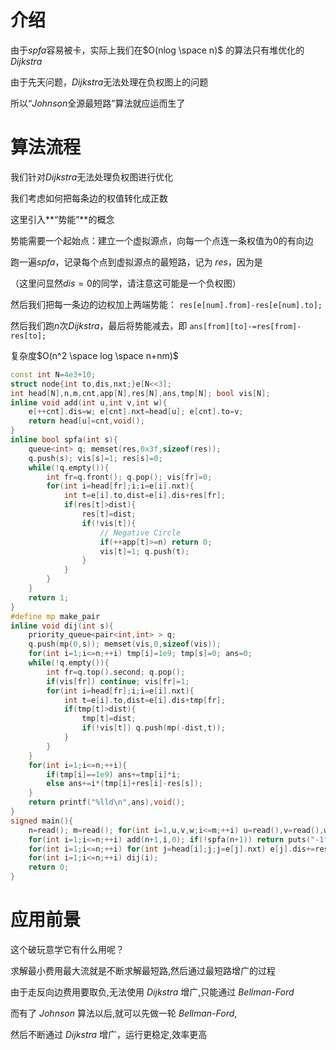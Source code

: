 # 介绍

由于$spfa$容易被卡，实际上我们在$O(nlog \space n)$ 的算法只有堆优化的$Dijkstra$

由于先天问题，$Dijkstra$无法处理在负权图上的问题

所以“$Johnson$全源最短路”算法就应运而生了

# 算法流程

我们针对$Dijkstra$无法处理负权图进行优化

我们考虑如何把每条边的权值转化成正数

这里引入**“势能”**的概念

势能需要一个起始点：建立一个虚拟源点，向每一个点连一条权值为$0$的有向边

跑一遍$spfa$，记录每个点到虚拟源点的最短路，记为 $res$，因为是

（这里问显然$dis=0$的同学，请注意这可能是一个负权图）

然后我们把每一条边的边权加上两端势能： `res[e[num].from]-res[e[num].to];`

然后我们跑$n$次$Dijkstra$，最后将势能减去，即 `ans[from][to]-=res[from]-res[to];`

复杂度$O(n^2 \space log \space n+nm)$

```cpp
const int N=4e3+10;
struct node{int to,dis,nxt;}e[N<<3];
int head[N],n,m,cnt,app[N],res[N],ans,tmp[N]; bool vis[N];
inline void add(int u,int v,int w){
    e[++cnt].dis=w; e[cnt].nxt=head[u]; e[cnt].to=v; 
    return head[u]=cnt,void();
}
inline bool spfa(int s){
    queue<int> q; memset(res,0x3f,sizeof(res));
    q.push(s); vis[s]=1; res[s]=0;
    while(!q.empty()){
        int fr=q.front(); q.pop(); vis[fr]=0;
        for(int i=head[fr];i;i=e[i].nxt){
            int t=e[i].to,dist=e[i].dis+res[fr];
            if(res[t]>dist){
                res[t]=dist;
                if(!vis[t]){
                    // Negative Circle
                    if(++app[t]>=n) return 0;
                    vis[t]=1; q.push(t);
                }
            } 
        }
    }
    return 1;
}
#define mp make_pair
inline void dij(int s){
    priority_queue<pair<int,int> > q;
    q.push(mp(0,s)); memset(vis,0,sizeof(vis)); 
    for(int i=1;i<=n;++i) tmp[i]=1e9; tmp[s]=0; ans=0;
    while(!q.empty()){
        int fr=q.top().second; q.pop(); 
        if(vis[fr]) continue; vis[fr]=1;
        for(int i=head[fr];i;i=e[i].nxt){
            int t=e[i].to,dist=e[i].dis+tmp[fr];
            if(tmp[t]>dist){
                tmp[t]=dist;
                if(!vis[t]) q.push(mp(-dist,t));
            }
        }
    }
    for(int i=1;i<=n;++i){
        if(tmp[i]==1e9) ans+=tmp[i]*i;
        else ans+=i*(tmp[i]+res[i]-res[s]);
    } 
    return printf("%lld\n",ans),void();
}
signed main(){
    n=read(); m=read(); for(int i=1,u,v,w;i<=m;++i) u=read(),v=read(),w=read(),add(u,v,w);
    for(int i=1;i<=n;++i) add(n+1,i,0); if(!spfa(n+1)) return puts("-1"),0;
    for(int i=1;i<=n;++i) for(int j=head[i];j;j=e[j].nxt) e[j].dis+=res[i]-res[e[j].to];
    for(int i=1;i<=n;++i) dij(i);
    return 0;
}
```

# 应用前景

这个破玩意学它有什么用呢？

求解最小费用最大流就是不断求解最短路,然后通过最短路增广的过程

由于走反向边费用要取负,无法使用 $Dijkstra$ 增广,只能通过 $Bellman\text{-}Ford$

而有了 $Johnson$ 算法以后,就可以先做一轮 $Bellman\text{-}Ford$,

然后不断通过 $Dijkstra$ 增广，运行更稳定,效率更高